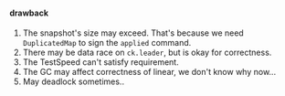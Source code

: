

#### drawback
1. The snapshot's size may exceed. That's because we need `DuplicatedMap` to sign the `applied` command.
2. There may be data race on `ck.leader`, but is okay for correctness.
3. The TestSpeed can't satisfy requirement.
4. The GC may affect correctness of linear, we don't know why now...
5. May deadlock sometimes..